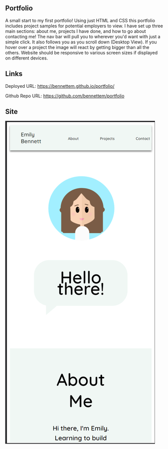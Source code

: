 ## Portfolio 

A small start to my first portfolio! Using just HTML and CSS this portfolio includes project samples for potential employers to view.
I have set up three main sections: about me, projects I have done, and how to go about contacting me! The nav bar will pull you to wherever 
you'd want with just a simple click. It also follows you as you scroll down (Desktop View). If you hover over a project the image will react by getting bigger than all the others. 
Website should be responsive to various screen sizes if displayed on different devices. 

## Links
Deployed URL: https://bennettem.github.io/portfolio/

Github Repo URL: https://github.com/bennettem/portfolio

## Site 

![alt text](https://github.com/bennettem/portfolio/blob/main/assets/images/mobile.png)

